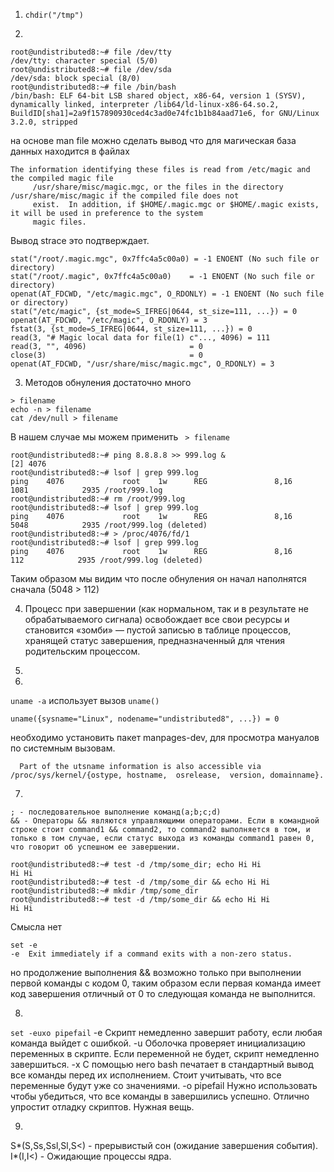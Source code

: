 1. `chdir("/tmp")`

2.
```
root@undistributed8:~# file /dev/tty
/dev/tty: character special (5/0)
root@undistributed8:~# file /dev/sda
/dev/sda: block special (8/0)
root@undistributed8:~# file /bin/bash
/bin/bash: ELF 64-bit LSB shared object, x86-64, version 1 (SYSV), dynamically linked, interpreter /lib64/ld-linux-x86-64.so.2, BuildID[sha1]=2a9f157890930ced4c3ad0e74fc1b1b84aad71e6, for GNU/Linux 3.2.0, stripped
```
на основе man file можно сделать вывод что для магическая база данных находится в файлах 
```
The information identifying these files is read from /etc/magic and the compiled magic file
     /usr/share/misc/magic.mgc, or the files in the directory /usr/share/misc/magic if the compiled file does not
     exist.  In addition, if $HOME/.magic.mgc or $HOME/.magic exists, it will be used in preference to the system
     magic files.
```
Вывод strace это подтверждает.
```
stat("/root/.magic.mgc", 0x7ffc4a5c00a0) = -1 ENOENT (No such file or directory)
stat("/root/.magic", 0x7ffc4a5c00a0)    = -1 ENOENT (No such file or directory)
openat(AT_FDCWD, "/etc/magic.mgc", O_RDONLY) = -1 ENOENT (No such file or directory)
stat("/etc/magic", {st_mode=S_IFREG|0644, st_size=111, ...}) = 0
openat(AT_FDCWD, "/etc/magic", O_RDONLY) = 3
fstat(3, {st_mode=S_IFREG|0644, st_size=111, ...}) = 0
read(3, "# Magic local data for file(1) c"..., 4096) = 111
read(3, "", 4096)                       = 0
close(3)                                = 0
openat(AT_FDCWD, "/usr/share/misc/magic.mgc", O_RDONLY) = 3
```
3. Методов обнуления достаточно много
```
> filename
echo -n > filename
cat /dev/null > filename
```
В нашем случае мы можем применить ` > filename` 
```
root@undistributed8:~# ping 8.8.8.8 >> 999.log &
[2] 4076
root@undistributed8:~# lsof | grep 999.log
ping    4076             root    1w      REG               8,16     1081            2935 /root/999.log
root@undistributed8:~# rm /root/999.log
root@undistributed8:~# lsof | grep 999.log
ping    4076             root    1w      REG               8,16     5048            2935 /root/999.log (deleted)
root@undistributed8:~# > /proc/4076/fd/1
root@undistributed8:~# lsof | grep 999.log
ping    4076             root    1w      REG               8,16      112            2935 /root/999.log (deleted)
```
Таким образом мы видим что после обнуления он начал наполнятся сначала (5048 > 112)

4. Процесс при завершении (как нормальном, так и в результате не обрабатываемого сигнала) освобождает все свои ресурсы и становится «зомби» — пустой записью в таблице процессов, хранящей статус завершения, предназначенный для чтения родительским процессом.

5.

6.
`uname -a` использует вызов `uname()`
```
uname({sysname="Linux", nodename="undistributed8", ...}) = 0
```
необходимо установить пакет manpages-dev, для просмотра мануалов по системным вызовам.
```
  Part of the utsname information is also accessible via /proc/sys/kernel/{ostype, hostname,  osrelease,  version, domainname}.
```

7.
```
; - последовательное выполнение команд(a;b;c;d)
&& - Операторы && являются управляющими операторами. Если в командной строке стоит command1 && command2, то command2 выполняется в том, и только в том случае, если статус выхода из команды command1 равен 0, что говорит об успешном ее завершении.
```
```
root@undistributed8:~# test -d /tmp/some_dir; echo Hi Hi
Hi Hi
root@undistributed8:~# test -d /tmp/some_dir && echo Hi Hi
root@undistributed8:~# mkdir /tmp/some_dir
root@undistributed8:~# test -d /tmp/some_dir && echo Hi Hi
Hi Hi
```
Смысла нет 
```
set -e 
-e  Exit immediately if a command exits with a non-zero status.
```
но продолжение выполнения && возможно только при выполнении первой команды с кодом 0, таким образом если первая команда имеет код завершения отличный от 0 то следующая команда не выполнится.

8.
`set -euxo pipefail`
-e Скрипт немедленно завершит работу, если любая команда выйдет с ошибкой.
-u Оболочка проверяет инициализацию переменных в скрипте. Если переменной не будет, скрипт немедленно завершиться.
-x С помощью него bash печатает в стандартный вывод все команды перед их исполнением. Стоит учитывать, что все переменные будут уже со значениями.
-o pipefail  Нужно использовать чтобы убедиться, что все команды в завершились успешно.
Отлично упростит отладку скриптов. Нужная вещь.

9.
S*(S,Ss,Ssl,Sl,S<) - прерывистый сон (ожидание завершения события).
I*(I,I<) - Ожидающие процессы ядра.


